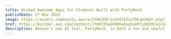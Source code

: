 ```yaml
---
title: Wicked Awesome Apps for Students Built with PartyRock
publishDate: 27 Nov 2023
image: https://assets.community.aws/a/2YmKJEDr1nUtGlkfazIMLqoUKDt.png?imgSize=1200x600
href: https://builder.aws.com/content/2YmKY3SeGh8NheGoybxHPts0OCM/wicked-awesome-apps-for-students-built-with-partyrock
description: Amazon's new AI tool, PartyRock, is both a fun and useful tool that you can use right now to help you get organized, study smarter, and become generally more productive as a student. Let's discover the top 10 most wicked awesome apps built with PartyRock for students!
---  
```


